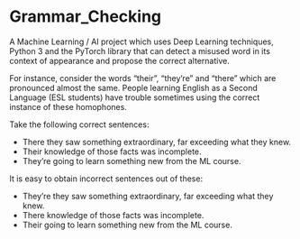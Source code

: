 # Grammar_Checking
A Machine Learning / AI project which uses Deep Learning techniques, Python 3 and the PyTorch library that can detect a misused word in its context of appearance and propose the correct alternative.

For instance, consider the words “their”, “they’re” and “there” which are pronounced almost the same. People learning English as a Second Language (ESL students) have trouble sometimes using the correct instance of these homophones.

Take the following correct sentences:
* There they saw something extraordinary, far exceeding what they knew.
* Their knowledge of those facts was incomplete.
* They’re going to learn something new from the ML course.
  
It is easy to obtain incorrect sentences out of these:
* They’re they saw something extraordinary, far exceeding what they knew.
* There knowledge of those facts was incomplete.
* Their going to learn something new from the ML course.
